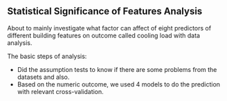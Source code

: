 Statistical Significance of Features Analysis
--

About to mainly investigate what factor can affect of eight predictors of different building features on outcome called cooling load with data analysis. 

The basic steps of analysis:
* Did the assumption tests to know if there are some problems from the datasets and also. 
* Based on the numeric outcome,  we used 4 models to do the prediction with relevant cross-validation.
